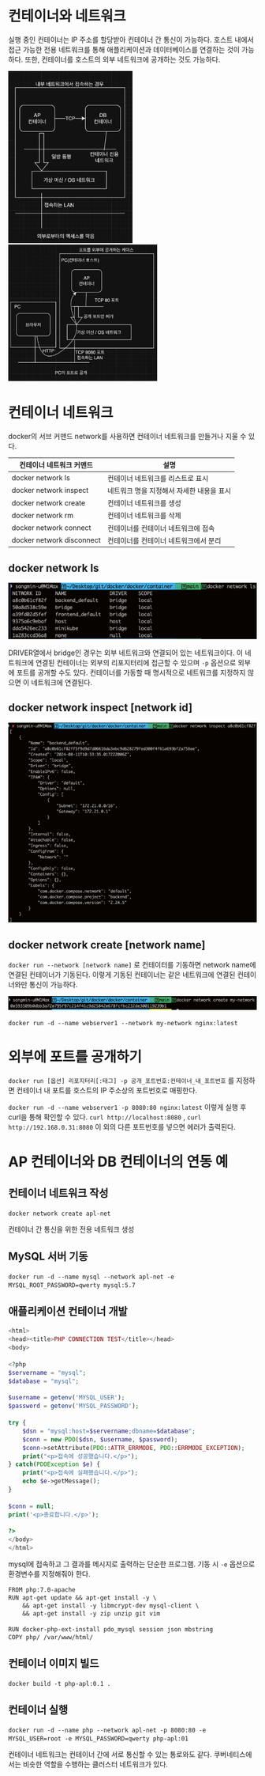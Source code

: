 # 컨테이너와 네트워크

실행 중인 컨테이너는 IP 주소를 할당받아 컨테이너 간 통신이 가능하다.
호스트 내에서 접근 가능한 전용 네트워크를 통해 애플리케이션과 데이터베이스를 연결하는 것이 가능하다.
또한, 컨테이너를 호스트의 외부 네트워크에 공개하는 것도 가능하다.

<img src='./img/1.png' width='50%'>

<img src='./img/2.png' width='60%'>

# 컨테이너 네트워크

docker의 서브 커맨드 network를 사용하면 컨테이너 네트워크를 만들거나 지울 수 있다.

| 컨테이너 네트워크 커맨드  | 설명                                      |
| ------------------------- | ----------------------------------------- |
| docker network ls         | 컨테이너 네트워크를 리스트로 표시         |
| docker network inspect    | 네트워크 명을 지정해서 자세한 내용을 표시 |
| docker network create     | 컨테이너 네트워크를 생성                  |
| docker network rm         | 컨테이너 네트워크를 삭제                  |
| docker network connect    | 컨테이너를 컨테이너 네트워크에 접속       |
| docker network disconnect | 컨테이너를 컨테이너 네트워크에서 분리     |

## docker network ls

<img src='./img/3.png'>

DRIVER열에서 bridge인 경우는 외부 네트워크와 연결되어 있는 네트워크이다.
이 네트워크에 연결된 컨테이너는 외부의 리포지터리에 접근할 수 있으며 `-p` 옵션으로 외부에 포트를 공개할 수도 있다.
컨테이너를 가동할 때 명시적으로 네트워크를 지정하지 않으면 이 네트워크에 연결된다.

## docker network inspect [network id]

<img src='./img/4.png'>

## docker network create [network name]

`docker run --network [network name]` 로 컨테이터를 기동하면 network name에 연결된 컨테이너가 기동된다.
이렇게 기동된 컨테이너는 같은 네트워크에 연결된 컨테이너와만 통신이 가능하다.

<img src='./img/5.png'>

`docker run -d --name webserver1 --network my-network nginx:latest`

# 외부에 포트를 공개하기

`docker run [옵션] 리포지터리[:태그] -p 공개_포트번호:컨테이너_내_포트번호` 를 지정하면 컨테이너 내 포트를 호스트의 IP 주소상의 포트번호로 매핑한다.

`docker run -d --name webserver1 -p 8080:80 nginx:latest` 이렇게 실행 후 curl을 통해 확인할 수 있다.
`curl http://localhost:8080` , `curl http://192.168.0.31:8080` 이 외의 다른 포트번호를 넣으면 에러가 출력된다.

# AP 컨테이너와 DB 컨테이너의 연동 예

## 컨테이너 네트워크 작성

`docker network create apl-net`

컨테이너 간 통신을 위한 전용 네트워크 생성

## MySQL 서버 기동

`docker run -d --name mysql --network apl-net -e MYSQL_ROOT_PASSWORD=qwerty mysql:5.7`

## 애플리케이션 컨테이너 개발

```php
<html>
<head><title>PHP CONNECTION TEST</title></head>
<body>

<?php
$servername = "mysql";
$database = "mysql";

$username = getenv('MYSQL_USER');
$password = getenv('MYSQL_PASSWORD');

try {
    $dsn = "mysql:host=$servername;dbname=$database";
    $conn = new PDO($dsn, $username, $password);
    $conn->setAttribute(PDO::ATTR_ERRMODE, PDO::ERRMODE_EXCEPTION);
    print("<p>접속에 성공했습니다.</p>");
} catch(PDOException $e) {
    print("<p>접속에 실패했습니다.</p>");
    echo $e->getMessage();
}

$conn = null;
print('<p>종료합니다.</p>');

?>
</body>
</html>
```

mysql에 접속하고 그 결과를 메시지로 출력하는 단순한 프로그램.
기동 시 `-e` 옵션으로 환경변수를 지정해줘야 한다.

```docker
FROM php:7.0-apache
RUN apt-get update && apt-get install -y \
    && apt-get install -y libmcrypt-dev mysql-client \
    && apt-get install -y zip unzip git vim

RUN docker-php-ext-install pdo_mysql session json mbstring
COPY php/ /var/www/html/
```

## 컨테이너 이미지 빌드

`docker build -t php-apl:0.1 .`

## 컨테이너 실행

`docker run -d --name php --network apl-net -p 8080:80 -e MYSQL_USER=root -e MYSQL_PASSWORD=qwerty php-apl:01`

컨테이너 네트워크는 컨테이너 간에 서로 통신할 수 있는 통로와도 같다.
쿠버네티스에서는 비슷한 역할을 수행하는 클러스터 네트워크가 있다.
